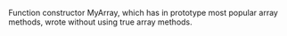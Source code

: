 Function constructor MyArray, which has in prototype most popular array methods, wrote without using true array methods. 
